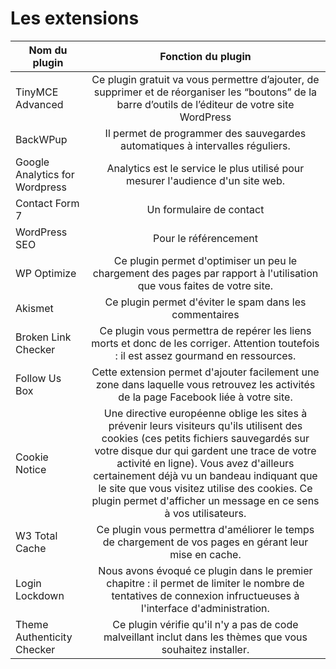 # Les extensions

|           Nom du plugin        |    Fonction du plugin   |
-|:-: |
| TinyMCE Advanced  |  Ce plugin gratuit va vous permettre d’ajouter, de supprimer et de réorganiser les “boutons” de la barre d’outils de l’éditeur de votre site WordPress |
| BackWPup  |  Il permet de programmer des sauvegardes automatiques à intervalles réguliers. |
| Google Analytics for Wordpress | Analytics est le service le plus utilisé pour mesurer l'audience d'un site web. |
| Contact Form 7 |  Un formulaire de contact        |
| WordPress SEO     |   Pour le référencement        |
| WP Optimize      |     Ce plugin permet d'optimiser un peu le chargement des pages par rapport à l'utilisation que vous faites de votre site.       |
| Akismet     |     Ce plugin permet d'éviter le spam dans les commentaires       |
| Broken Link Checker    |  Ce plugin vous permettra de repérer les liens morts et donc de les corriger. Attention toutefois : il est assez gourmand en ressources.|
| Follow Us Box   |     Cette extension permet d'ajouter facilement une zone dans laquelle vous retrouvez les activités de la page Facebook liée à votre site.      |
| Cookie Notice   |   Une directive européenne oblige les sites à prévenir leurs visiteurs qu'ils utilisent des cookies (ces petits fichiers sauvegardés sur votre disque dur qui gardent une trace de votre activité en ligne). Vous avez d'ailleurs certainement déjà vu un bandeau indiquant que le site que vous visitez utilise des cookies. Ce plugin permet d'afficher un message en ce sens à vos utilisateurs.       |
| W3 Total Cache     |    Ce plugin vous permettra d'améliorer le temps de chargement de vos pages en gérant leur mise en cache. |
| Login Lockdown    |   Nous avons évoqué ce plugin dans le premier chapitre : il permet de limiter le nombre de tentatives de connexion infructueuses à l'interface d'administration. |
| Theme Authenticity Checker | Ce plugin vérifie qu'il n'y a pas de code malveillant inclut dans les thèmes que vous souhaitez installer. |
